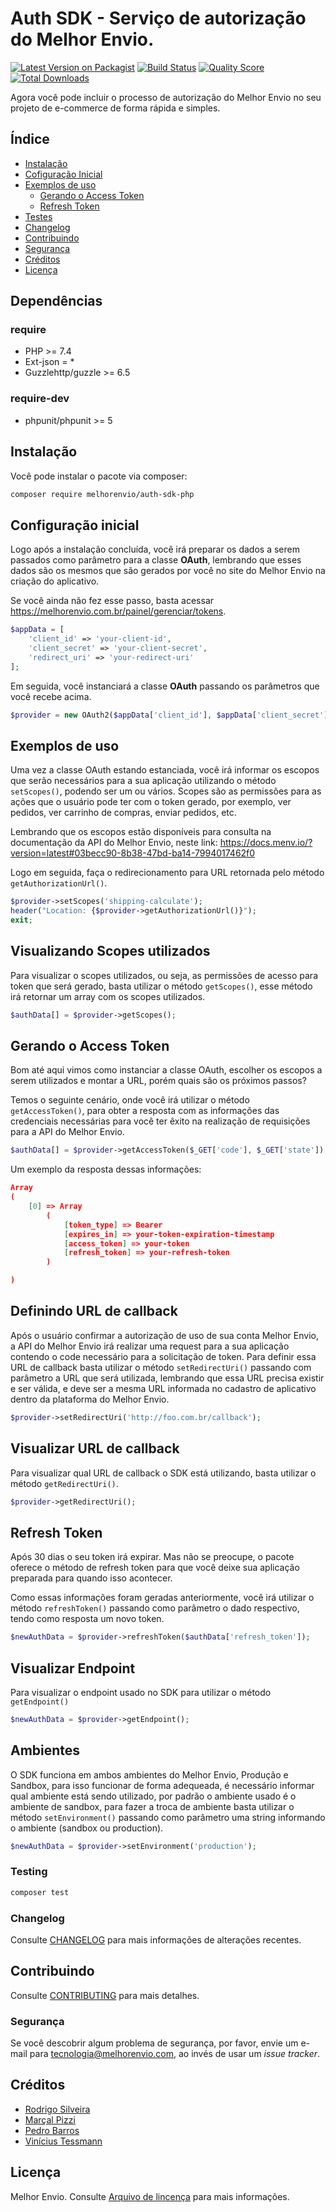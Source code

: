 # Auth SDK - Serviço de autorização do Melhor Envio.

[![Latest Version on Packagist](https://img.shields.io/packagist/v/melhorenvio/shipment-sdk-php.svg?style=flat-square)](https://packagist.org/packages/melhorenvio/shipment-sdk-php)
[![Build Status](https://img.shields.io/travis/melhorenvio/shipment-sdk-php/master.svg?style=flat-square)](https://travis-ci.org/melhorenvio/shipment-sdk-php)
[![Quality Score](https://img.shields.io/scrutinizer/g/melhorenvio/shipment-sdk-php.svg?style=flat-square)](https://scrutinizer-ci.com/g/melhorenvio/shipment-sdk-php)
[![Total Downloads](https://img.shields.io/packagist/dt/melhorenvio/shipment-sdk-php.svg?style=flat-square)](https://packagist.org/packages/melhorenvio/shipment-sdk-php)

Agora você pode incluir o processo de autorização do Melhor Envio no seu projeto de e-commerce de forma rápida e simples.

## Índice

* [Instalação](#instalacao)
* [Cofiguração Inicial](#configuração-inicial)
* [Exemplos de uso](#exemplos-de-uso)
    * [Gerando o Access Token](#gerando-o-access-token)
    * [Refresh Token](#refresh-token)
* [Testes](##Testes)
* [Changelog](##Changelog)
* [Contribuindo](##Contribuindo)
* [Segurança](##Segurança)
* [Créditos](##Créditos)
* [Licença](##Licença)

## Dependências

### require
* PHP >= 7.4
* Ext-json = *
* Guzzlehttp/guzzle >= 6.5

### require-dev
* phpunit/phpunit >= 5


## Instalação

Você pode instalar o pacote via composer:

```bash
composer require melhorenvio/auth-sdk-php
```

## Configuração inicial

Logo após a instalação concluída, você irá preparar os dados a serem passados como parâmetro para a classe **OAuth**, lembrando que esses dados são os mesmos que são gerados por você no site do Melhor Envio na criação do aplicativo.

Se você ainda não fez esse passo, basta acessar https://melhorenvio.com.br/painel/gerenciar/tokens.

```php
$appData = [
    'client_id' => 'your-client-id',
    'client_secret' => 'your-client-secret',
    'redirect_uri' => 'your-redirect-uri'
];
```

Em seguida, você instanciará a classe **OAuth** passando os parâmetros que você recebe acima.

``` php
$provider = new OAuth2($appData['client_id'], $appData['client_secret'], $appData['redirect_uri']);
```


## Exemplos de uso

Uma vez a classe OAuth estando estanciada, você irá informar os escopos que serão necessários para a sua aplicação utilizando o método ```setScopes()```, podendo ser um ou vários. Scopes são as permissões para as ações que o usuário pode ter com o token gerado, por exemplo, ver pedidos, ver carrinho de compras, enviar pedidos, etc.

Lembrando que os escopos estão disponíveis para consulta na documentação da API do Melhor Envio, neste link: https://docs.menv.io/?version=latest#03becc90-8b38-47bd-ba14-7994017462f0

Logo em seguida, faça o redirecionamento para URL retornada pelo método ```getAuthorizationUrl()```.


```php
$provider->setScopes('shipping-calculate');
header("Location: {$provider->getAuthorizationUrl()}");
exit;
```

## Visualizando Scopes utilizados

Para visualizar o scopes utilizados, ou seja, as permissões de acesso para token que será gerado, basta utilizar o método ```getScopes()```, esse método irá retornar um array com os scopes utilizados.

```php
$authData[] = $provider->getScopes();
```


## Gerando o Access Token

Bom até aqui vimos como instanciar a classe OAuth, escolher os escopos a serem utilizados e montar a URL, porém quais
são os próximos passos? 

Temos o seguinte cenário, onde você irá utilizar o método ```getAccessToken()```, para obter a resposta com as informações das credenciais necessárias para você ter êxito na realização de requisições para a API do Melhor Envio.

```php
$authData[] = $provider->getAccessToken($_GET['code'], $_GET['state']);
```

Um exemplo da resposta dessas informações:

```json
Array
(
    [0] => Array
        (
            [token_type] => Bearer
            [expires_in] => your-token-expiration-timestamp
            [access_token] => your-token
            [refresh_token] => your-refresh-token
        )

)
```

## Definindo URL de callback 

Após o usuário confirmar a autorização de uso de sua conta Melhor Envio, a API do Melhor Envio irá realizar uma request para a sua aplicação contendo o code necessário para a solicitação de token. Para definir essa URL de callback basta utilizar o método ```setRedirectUri()``` passando com parâmetro a URL que será utilizada, lembrando que essa URL precisa existir e ser válida, e deve ser a mesma URL informada no cadastro de aplicativo dentro da plataforma do Melhor Envio.

```php
$provider->setRedirectUri('http://foo.com.br/callback');
```

## Visualizar URL de callback 

Para visualizar qual URL de callback o SDK está utilizando, basta utilizar o método ```getRedirectUri()```.

```php
$provider->getRedirectUri();
```

## Refresh Token

Após 30 dias o seu token irá expirar. Mas não se preocupe, o pacote oferece o método de refresh token para que você deixe sua aplicação preparada para quando isso acontecer.

Como essas informações foram geradas anteriormente, você irá utilizar o método ```refreshToken()``` passando como parâmetro o dado respectivo, tendo como resposta um novo token.

```php
$newAuthData = $provider->refreshToken($authData['refresh_token']);
```

## Visualizar Endpoint 

Para visualizar o endpoint usado no SDK para utilizar o método ```getEndpoint()```

```php
$newAuthData = $provider->getEndpoint();
```

## Ambientes

O SDK funciona em ambos ambientes do Melhor Envio, Produção e Sandbox, para isso funcionar de forma adequeada, é necessário informar qual ambiente está sendo utilizado, por padrão o ambiente usado é o ambiente de sandbox, para fazer a troca de ambiente basta utilizar o método  ```setEnvironment()``` passando como parâmetro uma string informando o ambiente (sandbox ou production).

```php
$newAuthData = $provider->setEnvironment('production');
```

### Testing

``` bash
composer test
```

### Changelog

Consulte [CHANGELOG](CHANGELOG.md) para mais informações de alterações recentes.

## Contribuindo

Consulte [CONTRIBUTING](CONTRIBUTING.md) para mais detalhes.

### Segurança

Se você descobrir algum problema de segurança, por favor, envie um e-mail para tecnologia@melhorenvio.com, ao invés de usar um *issue tracker*.

## Créditos

- [Rodrigo Silveira](https://github.com/rodriigogs)
- [Marçal Pizzi](https://github.com/marcalpizzi)
- [Pedro Barros](https://github.com/pedrobarros05)
- [Vinícius Tessmann](https://github.com/viniciustessmann)

## Licença

Melhor Envio. Consulte [Arquivo de lincença](LICENSE.md) para mais informações.
